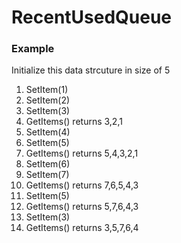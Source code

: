 # RecentUsedQueue

### Example

Initialize this data strcuture in size of 5

1. SetItem(1)
2. SetItem(2)
3. SetItem(3)
4. GetItems() returns 3,2,1
5. SetItem(4)
6. SetItem(5)
7. GetItems() returns 5,4,3,2,1
8. SetItem(6)
9. SetItem(7)
10. GetItems() returns 7,6,5,4,3
11. SetItem(5)
12. GetItems() returns 5,7,6,4,3
13. SetItem(3)
14. GetItems() returns 3,5,7,6,4
